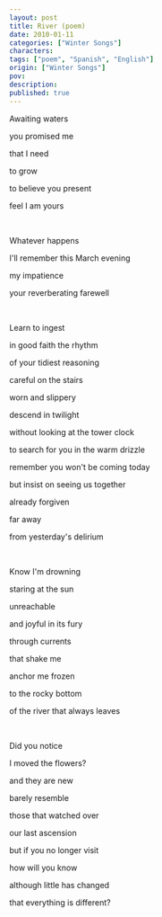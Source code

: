 ```yaml
---
layout: post
title: River (poem)
date: 2010-01-11
categories: ["Winter Songs"]
characters: 
tags: ["poem", "Spanish", "English"]
origin: ["Winter Songs"]
pov: 
description: 
published: true
---
```


Awaiting waters

you promised me

that I need

to grow

to believe you present

feel I am yours

<br>

Whatever happens

I'll remember this March evening

my impatience

your reverberating farewell

<br>

Learn to ingest

in good faith the rhythm

of your tidiest reasoning

careful on the stairs

worn and slippery

descend in twilight

without looking at the tower clock

to search for you in the warm drizzle

remember you won't be coming today

but insist on seeing us together

already forgiven

far away

from yesterday's delirium

<br>

Know I'm drowning

staring at the sun

unreachable

and joyful in its fury

through currents

that shake me

anchor me frozen

to the rocky bottom

of the river that always leaves

<br>

Did you notice

I moved the flowers?

and they are new

barely resemble

those that watched over

our last ascension

but if you no longer visit

how will you know

although little has changed

that everything is different?
